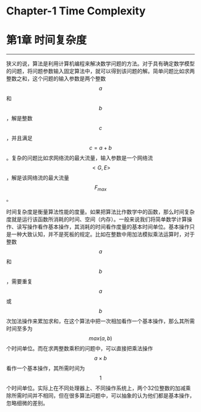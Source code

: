 # Chapter-1 Time Complexity
# 第1章 时间复杂度

--------

狭义的说，算法是利用计算机编程来解决数学问题的方法。对于具有确定数学模型的问题，将问题参数输入固定算法中，就可以得到该问题的解。简单问题比如求两整数之和，这个问题的输入参数是两个整数$$ a $$和$$ b $$，解是整数$$ c $$，并且满足$$ c = a + b $$。复杂的问题比如求网络流的最大流量，输入参数是一个网络流$$ <G, E> $$，解是该网络流的最大流量$$ F_{max} $$。

时间复杂度是衡量算法性能的度量。如果把算法比作数学中的函数，那么时间复杂度就是运行该函数所消耗的时间、空间（内存）。一般来说我们将简单数学计算操作、读写操作看作基本操作，其消耗的时间看作度量的基本时间单位。基本操作只是一种大致认知，并不是死板的规定。比如在整数中用加法模拟乘法运算时，对于整数$$ a $$和$$ b $$，需要重复$$ a $$或$$ b $$次加法操作来累加求和，在这个算法中把一次相加看作一个基本操作，那么其所需时间至多为$$ max(a, b) $$个时间单位。而在求两整数乘积的问题中，可以直接把乘法操作$$ a \times b $$看作一个基本操作，其所需时间为$$ 1 $$个时间单位。实际上在不同处理器上、不同操作系统上，两个32位整数的加减乘除所需时间并不相同，但在很多算法问题中，可以抽象的认为他们都是基本操作，忽略细微的差别。
